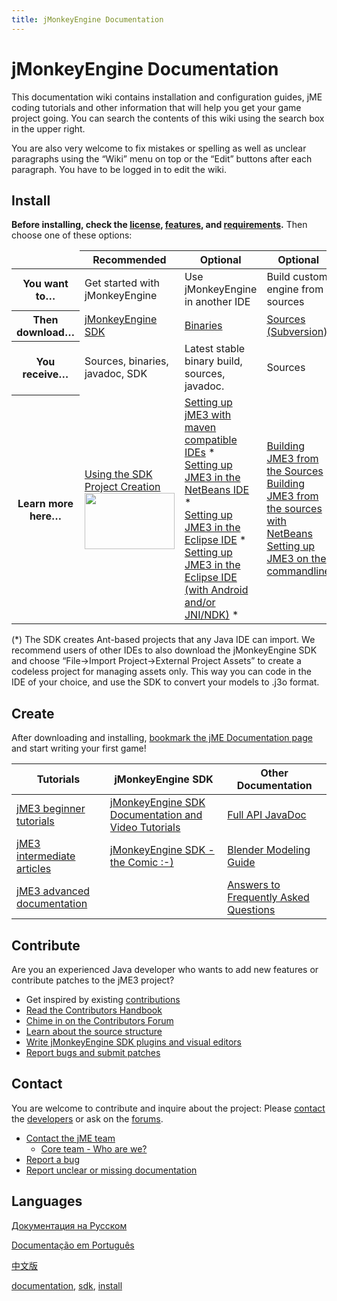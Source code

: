 ```yaml
---
title: jMonkeyEngine Documentation
---
```

<h1 class="sectionedit1" id="jmonkeyengine_documentation">jMonkeyEngine Documentation</h1>
<div class="level1">

<p>
This documentation wiki contains installation and configuration guides, jME coding tutorials and other information that will help you get your game project going. You can search the contents of this wiki using the search box in the upper right.
</p>

<p>
You are also very welcome to fix mistakes or spelling as well as unclear paragraphs using the “Wiki” menu on top or the “Edit” buttons after each paragraph. You have to be logged in to edit the wiki.
</p>

</div>
<!-- EDIT1 SECTION "jMonkeyEngine Documentation" [1-489] -->
<h2 class="sectionedit2" id="install">Install</h2>
<div class="level2">

<p>
<strong>Before installing, check the <a href="/bsd_license.html" class="wikilink1" title="bsd_license">license</a>, <a href="/jme3/features.html" class="wikilink1" title="jme3:features">features</a>, and <a href="/jme3/requirements.html" class="wikilink1" title="jme3:requirements">requirements</a>.</strong> Then choose one of these options:
</p>
<div class="table sectionedit3"><table class="inline">
	<thead>
	<tr class="row0">
		<td class="col0"> </td><th class="col1 leftalign"> Recommended     </th><th class="col2 leftalign"> Optional       </th><th class="col3 leftalign"> Optional  </th>
	</tr>
	</thead>
	<tr class="row1">
		<th class="col0"> You want to… </th><td class="col1"> Get started with jMonkeyEngine </td><td class="col2"> Use jMonkeyEngine in another IDE </td><td class="col3"> Build custom engine from sources </td>
	</tr>
	<tr class="row2">
		<th class="col0"> Then download… </th><td class="col1"> <a href="http://jmonkeyengine.org/downloads/" class="urlextern" title="http://jmonkeyengine.org/downloads/" rel="nofollow">jMonkeyEngine SDK</a> </td><td class="col2"> <a href="http://updates.jmonkeyengine.org/stable" class="urlextern" title="http://updates.jmonkeyengine.org/stable" rel="nofollow">Binaries</a> </td><td class="col3"> <a href="http://jmonkeyengine.googlecode.com/svn/trunk/engine" class="urlextern" title="http://jmonkeyengine.googlecode.com/svn/trunk/engine" rel="nofollow">Sources (Subversion)</a> </td>
	</tr>
	<tr class="row3">
		<th class="col0"> You receive… </th><td class="col1"> Sources, binaries, javadoc, SDK </td><td class="col2"> Latest stable binary build, sources, javadoc. </td><td class="col3"> Sources </td>
	</tr>
	<tr class="row4">
		<th class="col0"> Learn more here… </th><td class="col1"> <a href="/sdk.html" class="wikilink1" title="sdk">Using the SDK</a> <br />
<a href="/sdk/project_creation.html" class="wikilink1" title="sdk:project_creation">Project Creation</a> <br />
<a href="/resources/sdk-jme3-jmonkeyplatform.png" class="media" title="sdk:jme3-jmonkeyplatform.png"><img src="/resources/sdk-jme3-jmonkeyplatform.png" class="mediacenter" alt="" width="144" height="90" /></a> </td><td class="col2"> <a href="/jme3/maven.html" class="wikilink1" title="jme3:maven">Setting up jME3 with maven compatible IDEs</a> * <br />
<a href="/jme3/setting_up_netbeans_and_jme3.html" class="wikilink1" title="jme3:setting_up_netbeans_and_jme3">Setting up JME3 in the NetBeans IDE</a> * <br />
<a href="/jme3/setting_up_jme3_in_eclipse.html" class="wikilink1" title="jme3:setting_up_jme3_in_eclipse">Setting up JME3 in the Eclipse IDE</a> * <br />
<a href="/jme3/eclipse_jme3_android_jnindk.html" class="wikilink1" title="jme3:eclipse_jme3_android_jnindk">Setting up JME3 in the Eclipse IDE (with Android and/or JNI/NDK)</a> * </td><td class="col3"> <a href="/jme3/build_from_sources.html" class="wikilink1" title="jme3:build_from_sources">Building JME3 from the Sources</a> <br />
<a href="/jme3/build_jme3_sources_with_netbeans.html" class="wikilink1" title="jme3:build_jme3_sources_with_netbeans">Building JME3 from the sources with NetBeans</a> <br />
<a href="/jme3/simpleapplication_from_the_commandline.html" class="wikilink1" title="jme3:simpleapplication_from_the_commandline">Setting up JME3 on the commandline</a> </td>
	</tr>
</table></div>
<!-- EDIT3 TABLE [651-1833] -->
<p>
(*) The SDK creates Ant-based projects that any Java IDE can import. We recommend users of other IDEs to also download the jMonkeyEngine SDK and choose “File→Import Project→External Project Assets” to create a codeless project for managing assets only. This way you can code in the IDE of your choice, and use the SDK to convert your models to .j3o format.
</p>

</div>
<!-- EDIT2 SECTION "Install" [490-2193] -->
<h2 class="sectionedit4" id="create">Create</h2>
<div class="level2">

<p>
After downloading and installing, <a href="/jme3.html" class="wikilink1" title="jme3">bookmark the jME Documentation page</a> and start writing your first game!
</p>
<div class="table sectionedit5"><table class="inline">
	<thead>
	<tr class="row0">
		<th class="col0"> Tutorials </th><th class="col1"> jMonkeyEngine SDK </th><th class="col2"> Other Documentation </th>
	</tr>
	</thead>
	<tr class="row1">
		<td class="col0"> <a href="/jme3.html" class="wikilink1" title="jme3">jME3 beginner tutorials</a> </td><td class="col1"> <a href="/sdk.html" class="wikilink1" title="sdk">jMonkeyEngine SDK Documentation and Video Tutorials</a> </td><td class="col2"> <a href="http://javadoc.jmonkeyengine.org/" class="urlextern" title="http://javadoc.jmonkeyengine.org/" rel="nofollow">Full API JavaDoc</a> </td>
	</tr>
	<tr class="row2">
		<td class="col0"> <a href="/jme3.html" class="wikilink1" title="jme3">jME3 intermediate articles</a> </td><td class="col1"> <a href="/sdk/comic.html" class="wikilink1" title="sdk:comic">jMonkeyEngine SDK - the Comic :-)</a> </td><td class="col2"> <a href="/jme3/external/blender.html" class="wikilink1" title="jme3:external:blender">Blender Modeling Guide</a> </td>
	</tr>
	<tr class="row3">
		<td class="col0"> <a href="/jme3.html" class="wikilink1" title="jme3">jME3 advanced documentation</a> </td><td class="col1 leftalign">  </td><td class="col2"> <a href="/jme3/faq.html" class="wikilink1" title="jme3:faq">Answers to Frequently Asked Questions</a> </td>
	</tr>
</table></div>
<!-- EDIT5 TABLE [2330-2880] -->
</div>
<!-- EDIT4 SECTION "Create" [2194-2881] -->
<h2 class="sectionedit6" id="contribute">Contribute</h2>
<div class="level2">

<p>
Are you an experienced Java developer who wants to add new features or contribute patches to the jME3 project?
</p>
<ul>
<li class="level1"><div class="li"> Get inspired by existing <a href="/jme3/contributions.html" class="wikilink1" title="jme3:contributions">contributions</a></div>
</li>
<li class="level1"><div class="li"> <a href="http://hub.jmonkeyengine.org/introduction/contributors-handbook/" class="urlextern" title="http://hub.jmonkeyengine.org/introduction/contributors-handbook/" rel="nofollow">Read the Contributors Handbook</a></div>
</li>
<li class="level1"><div class="li"> <a href="http://hub.jmonkeyengine.org/" class="urlextern" title="http://hub.jmonkeyengine.org/" rel="nofollow">Chime in on the Contributors Forum</a></div>
</li>
<li class="level1"><div class="li"> <a href="/jme3/jme3_source_structure.html" class="wikilink1" title="jme3:jme3_source_structure">Learn about the source structure</a></div>
</li>
<li class="level1"><div class="li"> <a href="/sdk.html" class="wikilink1" title="sdk">Write jMonkeyEngine SDK plugins and visual editors</a></div>
</li>
<li class="level1"><div class="li"> <a href="/report_bugs.html" class="wikilink1" title="report_bugs">Report bugs and submit patches</a></div>
</li>
</ul>

</div>
<!-- EDIT6 SECTION "Contribute" [2882-3439] -->
<h2 class="sectionedit7" id="contact">Contact</h2>
<div class="level2">

<p>
You are welcome to contribute and inquire about the project: Please <a href="mailto:contact@jmonkeyengine.com" class="mail" title="contact@jmonkeyengine.com">contact</a> the <a href="http://jmonkeyengine.org/team/" class="urlextern" title="http://jmonkeyengine.org/team/" rel="nofollow">developers</a> or ask on the <a href="http://hub.jmonkeyengine.org/" class="urlextern" title="http://hub.jmonkeyengine.org/" rel="nofollow">forums</a>.
</p>
<ul>
<li class="level1"><div class="li"> <a href="mailto:contact@jmonkeyengine.com" class="mail" title="contact@jmonkeyengine.com">Contact the jME team</a></div>
<ul>
<li class="level2"><div class="li"> <a href="http://jmonkeyengine.org/team/" class="urlextern" title="http://jmonkeyengine.org/team/" rel="nofollow">Core team - Who are we?</a></div>
</li>
</ul>
</li>
<li class="level1"><div class="li"> <a href="/report_bugs.html" class="wikilink1" title="report_bugs">Report a bug</a></div>
</li>
<li class="level1"><div class="li"> <a href="http://hub.jmonkeyengine.org/c/documentation-jme3" class="urlextern" title="http://hub.jmonkeyengine.org/c/documentation-jme3" rel="nofollow">Report unclear or missing documentation</a></div>
</li>
</ul>

</div>
<!-- EDIT7 SECTION "Contact" [3440-3921] -->
<h2 class="sectionedit8" id="languages">Languages</h2>
<div class="level2">

<p>
<a href="/doku.php/%D0%B4%D0%BE%D0%BA%D1%83%D0%BC%D0%B5%D0%BD%D1%82%D0%B0%D1%86%D0%B8%D1%8F" class="wikilink2" title="документация" rel="nofollow">Документация на Русском</a> <br />

<a href="/documentacao.html" class="wikilink1" title="documentacao">Documentação em Português</a> <br />

<a href="/documentation_zh.html" class="wikilink1" title="documentation_zh">中文版</a>
</p>
<div class="tags"><span>
	<a href="/tag/documentation.html" class="wikilink1" title="tag:documentation" rel="tag">documentation</a>,
	<a href="/tag/sdk.html" class="wikilink1" title="tag:sdk" rel="tag">sdk</a>,
	<a href="/tag/install.html" class="wikilink1" title="tag:install" rel="tag">install</a>
</span></div>

</div>
<!-- EDIT8 SECTION "Languages" [3922-] -->
